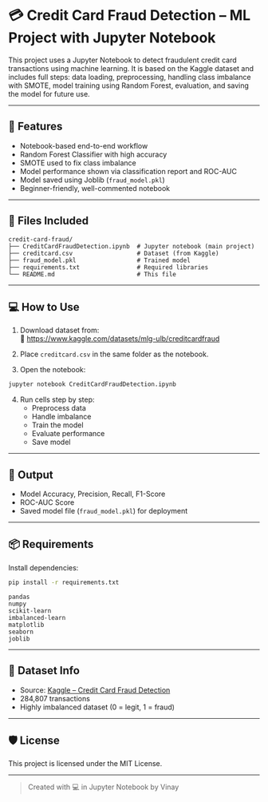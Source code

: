 # 💳 Credit Card Fraud Detection – ML Project with Jupyter Notebook

This project uses a Jupyter Notebook to detect fraudulent credit card transactions using machine learning. It is based on the Kaggle dataset and includes full steps: data loading, preprocessing, handling class imbalance with SMOTE, model training using Random Forest, evaluation, and saving the model for future use.

---

## 📌 Features

- Notebook-based end-to-end workflow
- Random Forest Classifier with high accuracy
- SMOTE used to fix class imbalance
- Model performance shown via classification report and ROC-AUC
- Model saved using Joblib (`fraud_model.pkl`)
- Beginner-friendly, well-commented notebook

---

## 📁 Files Included

```
credit-card-fraud/
├── CreditCardFraudDetection.ipynb  # Jupyter notebook (main project)
├── creditcard.csv                  # Dataset (from Kaggle)
├── fraud_model.pkl                 # Trained model
├── requirements.txt                # Required libraries
└── README.md                       # This file
```

---

## 💻 How to Use

1. Download dataset from:  
   🔗 https://www.kaggle.com/datasets/mlg-ulb/creditcardfraud

2. Place `creditcard.csv` in the same folder as the notebook.

3. Open the notebook:

```bash
jupyter notebook CreditCardFraudDetection.ipynb
```

4. Run cells step by step:
   - Preprocess data
   - Handle imbalance
   - Train the model
   - Evaluate performance
   - Save model

---

## 🔮 Output

- Model Accuracy, Precision, Recall, F1-Score
- ROC-AUC Score
- Saved model file (`fraud_model.pkl`) for deployment

---

## 📦 Requirements

Install dependencies:

```bash
pip install -r requirements.txt
```

```
pandas
numpy
scikit-learn
imbalanced-learn
matplotlib
seaborn
joblib
```

---

## 📌 Dataset Info

- Source: [Kaggle – Credit Card Fraud Detection](https://www.kaggle.com/datasets/mlg-ulb/creditcardfraud)
- 284,807 transactions
- Highly imbalanced dataset (0 = legit, 1 = fraud)

---

## 🛡️ License

This project is licensed under the MIT License.

---

> Created with 💻 in Jupyter Notebook by Vinay
